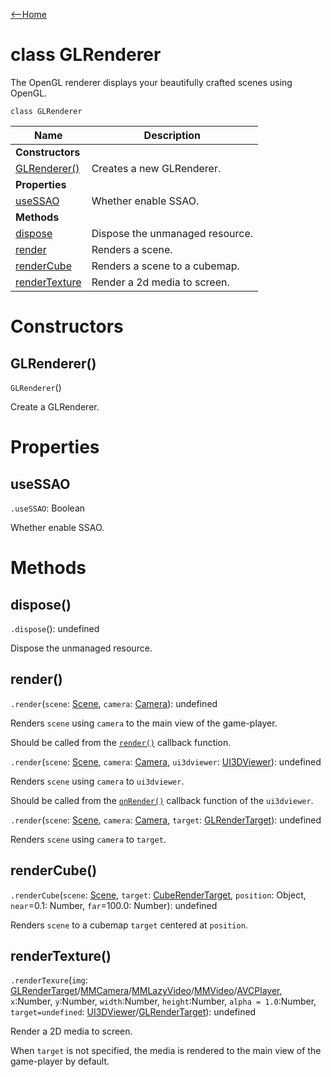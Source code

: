 [<--Home](index.html)

# class GLRenderer

The OpenGL renderer displays your beautifully crafted scenes using OpenGL.

`class GLRenderer`

| Name                                                          | Description                                                    |
| --------------------------------------------------------------| -------------------------------------------------------------- |
| **Constructors**                                              |                                                                |
| [GLRenderer()](#glrenderer)                                   | Creates a new GLRenderer.                                      |
| **Properties**                                                |                                                                |
| [useSSAO](#usessao)                                           | Whether enable SSAO.                                           |
| **Methods**                                                   |                                                                |
| [dispose](#dispose)                                           | Dispose the unmanaged resource.                                |
| [render](#render)                                             | Renders a scene.                                               |
| [renderCube](#rendercube)                                     | Renders a scene to a cubemap.                                  |
| [renderTexture](#rendertexture)                               | Render a 2d media to screen.                                   |

# Constructors

## GLRenderer()

`GLRenderer`()

Create a GLRenderer.

# Properties

## useSSAO

`.useSSAO`: Boolean

Whether enable SSAO. 

# Methods

## dispose()

`.dispose`(): undefined

Dispose the unmanaged resource.

## render()

`.render`(`scene`: [Scene](Scene.html), `camera`: [Camera](Camera.html)): undefined

Renders `scene` using `camera` to the main view of the game-player.

Should be called from the [`render()`](index.html#render) callback function.

`.render`(`scene`: [Scene](Scene.html), `camera`: [Camera](Camera.html), `ui3dviewer`: [UI3DViewer](UI3DViewer.html)): undefined

Renders `scene` using `camera` to `ui3dviewer`.

Should be called from the [`onRender()`](UI3DViewer.html#onrender) callback function of the `ui3dviewer`.

`.render`(`scene`: [Scene](Scene.html), `camera`: [Camera](Camera.html), `target`: [GLRenderTarget](GLRenderTarget.html)): undefined

Renders `scene` using `camera` to `target`.

## renderCube()

`.renderCube`(`scene`: [Scene](Scene.html), `target`: [CubeRenderTarget](CubeRenderTarget.html), `position`: Object, `near`=0.1: Number, `far`=100.0: Number): undefined

Renders `scene` to a cubemap `target` centered at `position`.

## renderTexture()

`.renderTexure`(`img`: [GLRenderTarget](GLRenderTarget.html)/[MMCamera](MMCamera.html)/[MMLazyVideo](MMLazyVideo.html)/[MMVideo](MMVideo.html)/[AVCPlayer](AVCPlayer.html), `x`:Number, `y`:Number, `width`:Number, `height`:Number, `alpha = 1.0`:Number, `target=undefined`: [UI3DViewer](UI3DViewer.html)/[GLRenderTarget](GLRenderTarget.html)): undefined

Render a 2D media to screen.

When `target` is not specified, the media is rendered to the main view of the game-player by default.

